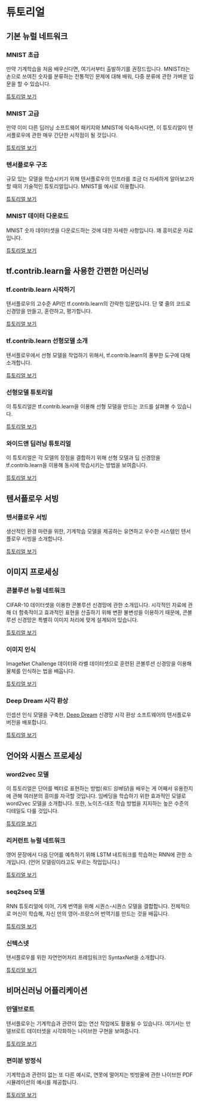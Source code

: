 # 튜토리얼

## 기본 뉴럴 네트워크

### MNIST 초급

만약 기계학습을 처음 배우신다면, 여기서부터 출발하기를 권장드립니다. MNIST라는 손으로 쓰여진 숫자를 분류하는 전통적인 문제에 대해 배워, 다중 분류에 관한 가벼운 입문을 할 수 있습니다.

[튜토리얼 보기](../tutorials/mnist/beginners/index.md)


### MNIST 고급

만약 이미 다른 딥러닝 소프트웨어 패키지와 MNIST에 익숙하시다면, 이 튜토리얼이 텐서플로우에 관한 매우 간단한 시작점이 될 것입니다.

[튜토리얼 보기](../tutorials/mnist/pros/index.md)

### 텐서플로우 구조

규모 있는 모델을 학습시키기 위해 텐서플로우의 인프라를 조금 더 자세하게 알아보고자 할 때의 기술적인 튜토리얼입니다. MNIST를 예시로 이용합니다.

[튜토리얼 보기](../tutorials/mnist/tf/index.md)

### MNIST 데이터 다운로드

MNIST 숫자 데이터셋을 다운로드하는 것에 대한 자세한 사항입니다. 꽤 흥미로운 자료입니다.

[튜토리얼 보기](../tutorials/mnist/download/index.md)


## tf.contrib.learn을 사용한 간편한 머신러닝

### tf.contrib.learn 시작하기

텐서플로우의 고수준 API인 tf.contrib.learn의 간략한 입문입니다. 단 몇 줄의 코드로 신경망을 만들고, 훈련하고, 평가합니다.

[튜토리얼 보기](../tutorials/tflearn/index.md)

### tf.contrib.learn 선형모델 소개

텐서플로우에서 선형 모델을 작업하기 위해서, tf.contrib.learn의 풍부한 도구에 대해 소개합니다.

[튜토리얼 보기](../tutorials/linear/overview.md)

### 선형모델 튜토리얼

이 튜토리얼은 tf.contrib.learn을 이용해 선형 모델을 만드는 코드를 살펴볼 수 있습니다.

[튜토리얼 보기](../tutorials/wide/index.md)

### 와이드앤 딥러닝 튜토리얼

이 튜토리얼은 각 모델의 장점을 결합하기 위해 선형 모델과 딥 신경망을 tf.contrib.learn을 이용해 동시에 학습시키는 방법을 보여줍니다.

[튜토리얼 보기](../tutorials/wide_and_deep/index.md)


## 텐서플로우 서빙

### 텐서플로우 서빙

생산적인 환경 마련을 위한, 기계학습 모델을 제공하는 유연하고 우수한 시스템인 텐서플로우 서빙을 소개합니다.

[튜토리얼 보기](../tutorials/tfserve/index.md)


## 이미지 프로세싱

### 콘볼루션 뉴럴 네트워크

CIFAR-10 데이터셋을 이용한 콘볼루션 신경망에 관한 소개입니다. 시각적인 자료에 관해 더 함축적이고 효과적인 표현을 산출하기 위해 변환 불변성을 이용하기 때문에, 콘볼루션 신경망은 특별히 이미지 처리에 맞게 설계되어 있습니다.

[튜토리얼 보기](../tutorials/deep_cnn/index.md)

### 이미지 인식

ImageNet Challenge 데이터와 라벨 데이터셋으로 훈련된 콘볼루션 신경망을 이용해 물체를 인식하는 법을 배웁니다.

[튜토리얼 보기](../tutorials/image_recognition/index.md)

### Deep Dream 시각 환상

인셉션 인식 모델을 구축한, [Deep Dream](https://github.com/google/deepdream) 신경망 시각 환상 소프트웨어의 텐서플로우 버전을 배포합니다.

[튜토리얼 보기](https://www.tensorflow.org/code/tensorflow/examples/tutorials/deepdream/deepdream.ipynb)


## 언어와 시퀀스 프로세싱

### word2vec 모델

이 튜토리얼은 단어를 벡터로 표현하는 방법(*워드 임베딩*)을 배우는 게 어째서 유용한지에 관해 여러분의 흥미를 자극할 것입니다. 임베딩을 학습하기 위한 효과적인 모델로 word2vec 모델을 소개합니다. 또한, 노이즈-대조 학습 방법을 지지하는 높은 수준의 디테일도 다룰 것입니다.

[튜토리얼 보기](../tutorials/word2vec/index.md)

### 리커런트 뉴럴 네트워크

영어 문장에서 다음 단어를 예측하기 위해 LSTM 네트워크를 학습하는 RNN에 관한 소개입니다. (언어 모델링이라고도 부르는 작업입니다.)

[튜토리얼 보기](../tutorials/recurrent/index.md)

### seq2seq 모델

RNN 튜토리얼에 이어, 기계 번역을 위해 시퀀스-시퀀스 모델을 결합합니다. 전체적으로 머신이 학습해, 자신 만의 영어-프랑스어 번역기를 만드는 것을 배웁니다.

[튜토리얼 보기](../tutorials/seq2seq/index.md)

### 신텍스넷

텐서플로우를 위한 자연언어처리 프레임워크인 SyntaxNet을 소개합니다.

[튜토리얼 보기](../tutorials/syntaxnet/index.md)


## 비머신러닝 어플리케이션

### 만델브로트

텐서플로우는 기계학습과 관련이 없는 연산 작업에도 활용될 수 있습니다. 여기서는 만델브로트 데이터셋을 시각화하는 나이브한 구현을 보여줍니다.

[튜토리얼 보기](../tutorials/mandelbrot/index.md)

### 편미분 방정식

기계학습과 관련이 없는 또 다른 예시로, 연못에 떨어지는 빗방울에 관한 나이브한 PDF 시뮬레이션의 예시를 제공합니다.

[튜토리얼 보기](../tutorials/pdes/index.md)
